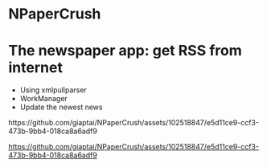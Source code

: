 # NPaperCrush
<h1>The newspaper app: get RSS from internet</h1>
<ul>
  <li>Using xmlpullparser</li>
  <li>WorkManager</li>
  <li>Update the newest news</li>
</ul>

<div class="container">
  <div class="child" style="margin: 0 auto;">
    https://github.com/giaptai/NPaperCrush/assets/102518847/e5d11ce9-ccf3-473b-9bb4-018ca8a6adf9
  </div>
</div>




https://github.com/giaptai/NPaperCrush/assets/102518847/e5d11ce9-ccf3-473b-9bb4-018ca8a6adf9



